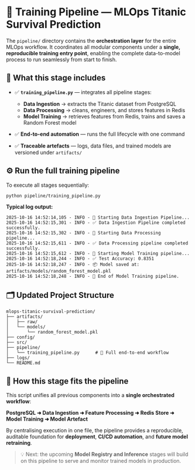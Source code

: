# 🔄 **Training Pipeline — MLOps Titanic Survival Prediction**

The `pipeline/` directory contains the **orchestration layer** for the entire MLOps workflow.
It coordinates all modular components under a **single, reproducible training entry point**, enabling the complete data-to-model process to run seamlessly from start to finish.

## 🧾 What this stage includes

* ✅ **`training_pipeline.py`** — integrates all pipeline stages:

  * **Data Ingestion** → extracts the Titanic dataset from PostgreSQL
  * **Data Processing** → cleans, engineers, and stores features in Redis
  * **Model Training** → retrieves features from Redis, trains and saves a Random Forest model
* ✅ **End-to-end automation** — runs the full lifecycle with one command
* ✅ **Traceable artefacts** — logs, data files, and trained models are versioned under `artifacts/`

## ⚙️ Run the full training pipeline

To execute all stages sequentially:

```bash
python pipeline/training_pipeline.py
```

**Typical log output:**

```
2025-10-16 14:52:14,105 - INFO - 🚀 Starting Data Ingestion Pipeline...
2025-10-16 14:52:15,301 - INFO - ✅ Data Ingestion Pipeline completed successfully.
2025-10-16 14:52:15,302 - INFO - 🚀 Starting Data Processing pipeline...
2025-10-16 14:52:15,611 - INFO - ✅ Data Processing pipeline completed successfully.
2025-10-16 14:52:15,612 - INFO - 🚀 Starting Model Training pipeline...
2025-10-16 14:52:18,244 - INFO - ✅ Test Accuracy: 0.8351
2025-10-16 14:52:18,247 - INFO - 📦 Model saved at: artifacts/models/random_forest_model.pkl
2025-10-16 14:52:18,248 - INFO - 🏁 End of Model Training pipeline.
```

## 🗂️ Updated Project Structure

```
mlops-titanic-survival-prediction/
├── artifacts/
│   ├── raw/
│   └── models/
│       └── random_forest_model.pkl
├── config/
├── src/
├── pipeline/
│   └── training_pipeline.py      # 🔄 Full end-to-end workflow
├── logs/
└── README.md
```

## 🔗 How this stage fits the pipeline

This script unifies all previous components into a **single orchestrated workflow**:

**PostgreSQL ➜ Data Ingestion ➜ Feature Processing ➜ Redis Store ➜ Model Training ➜ Model Artefact**

By centralising execution in one file, the pipeline provides a reproducible, auditable foundation for **deployment**, **CI/CD automation**, and **future model retraining**.

> 💡 Next: the upcoming **Model Registry and Inference** stages will build on this pipeline to serve and monitor trained models in production.